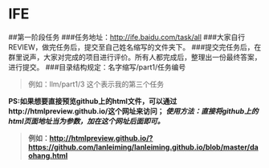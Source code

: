 # IFE

##第一阶段任务
###任务地址：http://ife.baidu.com/task/all
###大家自行REVIEW，做完任务后，提交至自己姓名缩写的文件夹下。
###提交完任务后，在群里说声，大家对完成的项目进行评价。所有人都完成后，整理出一份最终答案，进行提交。
###目录结构规定：名字缩写/part1/任务编号   
>例如：llm/part1/3   这个表示我的第三个任务

<strong>PS:如果想要直接预览github上的html文件，可以通过http://htmlpreview.github.io/这个网址来访问；<strong>
*使用方法：直接将github上的html页面地址当为参数，加在这个网址后面即可。*
>例如：http://htmlpreview.github.io/?https://github.com/lanleiming/lanleiming.github.io/blob/master/daohang.html
